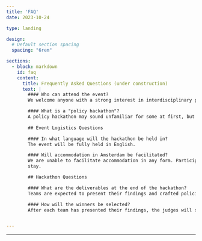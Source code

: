 ```yaml
---
title: 'FAQ'
date: 2023-10-24

type: landing

design:
  # Default section spacing
  spacing: "6rem"

sections:
  - block: markdown
    id: faq
    content:
      title: Frequently Asked Questions (under construction)
      text: |
        #### Who can attend the event?
        We welcome anyone with a strong interest in interdisciplinary policymaking. At our event, we also emphasize the role of data and technology to enhance policymaking. However, technical skills (e.g., programming) are not strictly required. While we generally target university students and young professionals, anyone can register as participant. We welcome students from different disciplinary backgrounds. 

        #### What is a "policy hackathon"?
        A policy hackathon may sound unfamiliar for some at first, but the event essentially takes on the format of a traditional hackathon, but with a broader and socially-oriented focus on creating policy rather than technical applications or code solutions. Thus, while we welcome designs or demos of technical solutions that could enhance policymaking, they are not mandatory and the emphasis of the event is on crafting innovative and impactful policy proposals. 
        
        ## Event Logistics Questions

        #### In what language will the hackathon be held in?
        The event will be fully held in English.

        #### Will accommodation in Amsterdam be facilitated?
        We are unable to facilitate accommodation in any form. Participants are expected to plan their own
        stay.

        ## Hackathon Questions

        #### What are the deliverables at the end of the hackathon? 
        Teams are expected to present their findings and crafted policies to the audience in a short, 3-minute pitch and a policy action paper. This round focuses on the policy and its content itself, such as what has to be done to solve an issue.

        #### How will the winners be selected?
        After each team has presented their findings, the judges will select finalists in each team. These finalists are then asked to present in a 3-minute pitch their plan to get policy buy-in. In other words, finalist teams should show how they would convince, e.g., politicians and other stakeholders to support their policy so that it gets adopted. After this, the judges may then ask questions about the finalists’ whole policy paper and about both presentations. Lastly, the judges will discuss before selecting a winner for each policy theme.


---
```

---
<!-- #### Where can my team and I work during the weekends?
        We are currently reaching out to locations of the University of Amsterdam and the Vrije Universiteit Amsterdam to reserve collaboration spaces and desks. However, you are free to hack anywhere you want, like at a cozy cafe or a park. Live attendance is mandatory for the plenary sessions, like during the kick-off and final pitches. Attendance to workshops or guidance sessions for questions is optional.  -->
